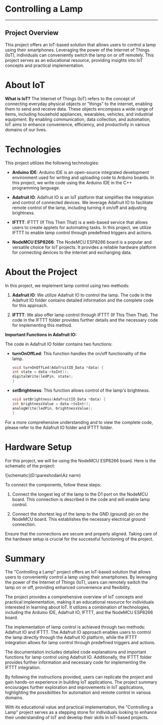 # Controlling a Lamp
---

## Project Overview
This project offers an IoT-based solution that allows users to control a lamp using their smartphones. Leveraging the power of the Internet of Things (IoT), individuals can conveniently switch the lamp on or off remotely. This project serves as an educational resource, providing insights into IoT concepts and practical implementation.

# About IoT
**What is IoT?** The Internet of Things (IoT) refers to the concept of connecting everyday physical objects or "things" to the internet, enabling them to send and receive data. These objects encompass a wide range of items, including household appliances, wearables, vehicles, and industrial equipment. By enabling communication, data collection, and automation, IoT aims to enhance convenience, efficiency, and productivity in various domains of our lives.

# Technologies
This project utilizes the following technologies:

- **Arduino IDE**: Arduino IDE is an open-source integrated development environment used for writing and uploading code to Arduino boards. In this project, we write code using the Arduino IDE in the C++ programming language.

- **Adafruit IO**: Adafruit IO is an IoT platform that simplifies the integration and control of connected devices. We leverage Adafruit IO to facilitate remote control of the lamp, including turning it on/off and adjusting brightness.

- **IFTTT**: IFTTT (If This Then That) is a web-based service that allows users to create applets for automating tasks. In this project, we utilize IFTTT to enable lamp control through predefined triggers and actions.

- **NodeMCU ESP8266**: The NodeMCU ESP8266 board is a popular and versatile choice for IoT projects. It provides a reliable hardware platform for connecting devices to the internet and exchanging data.


# About the Project
In this project, we implement lamp control using two methods:

1. **Adafruit IO**: We utilize Adafruit IO to control the lamp. The code in the Adafruit IO folder contains detailed information and the complete code for this approach.

2. **IFTTT**: We also offer lamp control through IFTTT (If This Then That). The code in the IFTTT folder provides further details and the necessary code for implementing this method.

**Important Functions in Adafruit IO:**

The code in Adafruit IO folder contains two functions:

- **turnOnOffLed**: This function handles the on/off functionality of the lamp.

 	```cpp
    void turnOnOffLed(AdafruitIO_Data *data) {
    int state = data->toInt();
    digitalWrite(ledPin, state);
    } 
    

- **setBrightness**: This function allows control of the lamp's brightness.

 	```cpp
    void setBrightness(AdafruitIO_Data *data) {
    int brightnessValue = data->toInt();
    analogWrite(ledPin, brightnessValue);
    }

 For a more comprehensive understanding and to view the complete code, please refer to the Adafruit IO folder and IFTTT folder.

# Hardware Setup

For this project, we will be using the NodeMCU ESP8266 board. Here is the schematic of the project:

![schematic](D:\pareshodan\Az narm)

To connect the components, follow these steps:

1. Connect the longest leg of the lamp to the D1 port on the NodeMCU board. This connection is described in the code and will enable lamp control.

2. Connect the shortest leg of the lamp to the GND (ground) pin on the NodeMCU board. This establishes the necessary electrical ground connection.

Ensure that the connections are secure and properly aligned. Taking care of the hardware setup is crucial for the successful functioning of the project.

# Summary
The "Controlling a Lamp" project offers an IoT-based solution that allows users to conveniently control a lamp using their smartphones. By leveraging the power of the Internet of Things (IoT), users can remotely switch the lamp on or off, providing enhanced convenience and flexibility.

The project provides a comprehensive overview of IoT concepts and practical implementation, making it an educational resource for individuals interested in learning about IoT. It utilizes a combination of technologies, including the Arduino IDE, Adafruit IO, IFTTT, and the NodeMCU ESP8266 board.

The implementation of lamp control is achieved through two methods: Adafruit IO and IFTTT. The Adafruit IO approach enables users to control the lamp directly through the Adafruit IO platform, while the IFTTT integration allows for lamp control through predefined triggers and actions.

The documentation includes detailed code explanations and important functions for lamp control using Adafruit IO. Additionally, the IFTTT folder provides further information and necessary code for implementing the IFTTT integration.

By following the instructions provided, users can replicate the project and gain hands-on experience in building IoT applications. The project summary encourages further exploration and improvements in IoT applications, highlighting the possibilities for automation and remote control in various domains.

With its educational value and practical implementation, the "Controlling a Lamp" project serves as a stepping stone for individuals looking to enhance their understanding of IoT and develop their skills in IoT-based projects.
